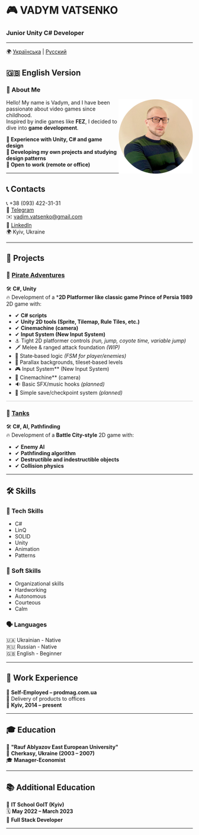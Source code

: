 # 🎮 VADYM VATSENKO  

### **Junior Unity C# Developer**  
---
🌍 [Українська](README_UKR.md) | [Русский](README_RUS.md)  
## 🇬🇧 **English Version**  

### 📝 About Me  
<img src="images/Avatar.png" width="200" align="right">

Hello! My name is Vadym, and I have been passionate about video games since childhood.  
Inspired by indie games like **FEZ**, I decided to dive into **game development**.  

**🔹 Experience with Unity, C# and game design**  
**🔹 Developing my own projects and studying design patterns**  
**🔹 Open to work (remote or office)**  

---

## 📞 Contacts  
📞 +38 (093) 422-31-31  
💬 [Telegram](https://t.me/VadymVatsenko)  
✉️ [vadim.vatsenko@gmail.com](mailto:vadim.vatsenko@gmail.com)  
🔗 [LinkedIn](https://www.linkedin.com/in/vadym-vatsenko-667498242/)  
🌍 Kyiv, Ukraine  

---

## 🚀 Projects  

### 
### 🎯 [Pirate Adventures](https://github.com/vadimvatsenko/Pirate-Adventure-2D) 
🛠 **C#, Unity**  
🔥 Development of a ***2D Platformer like classic game Prince of Persia 1989** 2D game with:  
- ✔ **C# scripts**
- ✔ **Unity 2D tools (Sprite, Tilemap, Rule Tiles, etc.)**
- ✔ **Cinemachine (camera)**
- ✔ **Input System (New Input System)**
- ⚓️ Tight 2D platformer controls *(run, jump, coyote time, variable jump)*
- 🗡️ Melee & ranged attack foundation *(WIP)*
- 🧠 State‑based logic *(FSM for player/enemies)*
- 🌆 Parallax backgrounds, tileset‑based levels
- 🎮 Input System** (New Input System)
- 🎥 Cinemachine** (camera)
- 🔉 Basic SFX/music hooks *(planned)*
- 💾 Simple save/checkpoint system *(planned)*
  
<hr style="height:0.5px; border:none; background-color:#ccc;" />

### 🎯 [Tanks](https://github.com/vadimvatsenko/C_Charp_Tanks)  
🛠 **C#, AI, Pathfinding**  
🔥 Development of a **Battle City-style** 2D game with:  
- ✔ **Enemy AI**  
- ✔ **Pathfinding algorithm**  
- ✔ **Destructible and indestructible objects**  
- ✔ **Collision physics**  

---

## 🛠 Skills  

### 🎯 Tech Skills  
- C#  
- LinQ  
- SOLID  
- Unity  
- Animation  
- Patterns  

### 🤝 Soft Skills  
- Organizational skills  
- Hardworking  
- Autonomous  
- Courteous  
- Calm  

### 🗣 Languages  
🇺🇦 Ukrainian - Native  
🇷🇺 Russian - Native  
🇬🇧 English - Beginner  

---

## 💼 Work Experience  
🛒 **Self-Employed – prodmag.com.ua**  
🚚 Delivery of products to offices  
📍 **Kyiv, 2014 – present**  

---

## 🎓 Education  
🏫 **"Rauf Ablyazov East European University"**  
📍 **Cherkasy, Ukraine (2003 – 2007)**  
🎓 **Manager-Economist**  

---

## 📚 Additional Education  
🏫 **IT School GoIT (Kyiv)**  
🗓 **May 2022 – March 2023**  
📜 **Full Stack Developer**  

---
